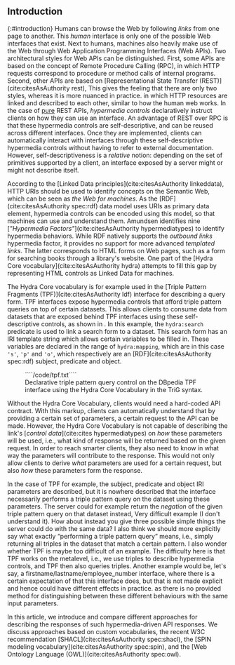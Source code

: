 ## Introduction
{:#introduction}
Humans can browse the Web by following _links_ from one page to another.
This _human_ interface is only one of the possible Web interfaces that exist.
Next to humans, machines also heavily make use of the Web
through Web Application Programming Interfaces (Web APIs).
Two architectural styles for Web APIs can be distinguished.
First, some APIs are based on the concept of Remote Procedure Calling (RPC),
in which HTTP requests correspond to procedure or method calls of internal programs.
Second, other APIs are based on [Representational State Transfer (REST)](cite:citesAsAuthority rest),
<span class="comment" data-author="RV">This gives the feeling that there are only two styles, whereas it is more nuanced in practice.</span>
in which HTTP resources are linked and described to each other,
similar to how the human web works.
In the case of <ins class="comment">pure</ins> REST APIs, _hypermedia controls_ declaratively instruct clients
on how they can use an interface.
An advantage of REST over RPC is that these hypermedia controls
are self-descriptive, and can be reused across different interfaces.
Once they are implemented, clients can automatically interact with interfaces
through these self-descriptive hypermedia controls
without having to refer to external documentation.
However, self-descriptiveness is a _relative_ notion:
depending on the set of primitives supported by a client,
an interface exposed by a server might or might not describe itself.

According to the [Linked Data principles](cite:citesAsAuthority linkeddata),
HTTP URIs should be used to identify concepts on the Semantic Web, which can be seen as _the Web for machines_.
As the [RDF](cite:citesAsAuthority spec:rdf) data model uses URIs as primary data element,
hypermedia controls can be encoded using this model, so that machines can use and understand them.
Amundsen identifies nine [_"Hypermedia Factors"_](cite:citesAsAuthority hypermediatypes)
to identify hypermedia behaviors.
While RDF natively supports the _outbound links_ hypermedia factor,
it provides no support for more advanced _templated links_.
The latter corresponds to HTML forms on Web pages, such as a form for searching books through a library's website.
One part of the [Hydra Core vocabulary](cite:citesAsAuthority hydra) attempts to fill this gap
by representing HTML controls as Linked Data for machines.

The Hydra Core vocabulary is for example used in the [Triple Pattern Fragments (TPF)](cite:citesAsAuthority ldf) interface
for describing a query form.
TPF interfaces expose hypermedia controls that afford triple pattern queries on top of certain datasets.
This allows clients to consume data from datasets that are exposed behind TPF interfaces using these self-descriptive controls,
as shown in [](#tpf-controls).
In this example, the `hydra:search` predicate is used to link a search form to a dataset.
This search form has an IRI template string which allows certain variables to be filled in.
These variables are declared in the range of `hydra:mapping`,
which are in this case `'s'`, `'p'` and `'o'`, which respectively are an
[RDF](cite:citesAsAuthority spec:rdf) subject, predicate and object.

<figure id="tpf-controls" class="listing">
````/code/tpf.txt````
<figcaption markdown="block">
Declarative triple pattern query control on the DBpedia TPF interface using the Hydra Core Vocabulary in the TriG syntax.
</figcaption>
</figure>

Without the Hydra Core Vocabulary, clients would need a hard-coded API contract.
With this markup, clients can automatically understand that by providing a certain set of parameters,
a certain request to the API can be made.
However, the Hydra Core Vocabulary is not capable of describing the link's [_control data_](cite:cites hypermediatypes)
on _how_ these parameters will be used,
i.e., what kind of response will be returned based on the given request.
In order to reach smarter clients, they also need to know in what way the parameters
will contribute to the response.
This would not only allow clients to derive _what_ parameters are used for a certain request,
but also _how_ these parameters form the response.

In the case of TPF for example, the subject, predicate and object IRI parameters are described,
but it is nowhere described that the interface necessarily performs a triple pattern query on the dataset using these parameters.
The server could for example return the _negation_ of the given triple pattern query on that dataset instead,
<span class="comment" data-author="RV">Very difficult example (I don't understand it). How about instead you give three possible simple things the server could do with the same data? I also think we should more explicitly say what exactly “performing a triple pattern query” means, i.e., simply returning all triples in the dataset that match a certain pattern.</span>
<span class="comment" data-author="RV">I also wonder whether TPF is maybe too difficult of an example. The difficulty here is that TPF works on the metalevel, i.e., we use triples to describe hypermedia controls, and TPF then also queries triples. Another example would be, let's say, a firstname/lastname/employee_number interface, where there is a certain expectation of that this interface does, but that is not made explicit and hence could have different effects in practice.</span>
as there is no provided method for distinguishing between these different behaviours with the same input parameters.

In this article, we introduce and compare different approaches
for describing the responses of such hypermedia-driven API responses.
We discuss approaches based on custom vocabularies,
the recent W3C recommendation [SHACL](cite:citesAsAuthority spec:shacl),
the [SPIN modeling vocabulary](cite:citesAsAuthority spec:spin),
and the [Web Ontology Language (OWL)](cite:citesAsAuthority spec:owl).
